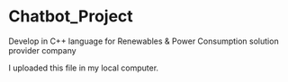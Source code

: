 # Chatbot_Project
Develop in C++ language for Renewables &amp; Power Consumption solution provider company
 
 I uploaded this file in my local computer. 